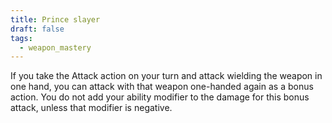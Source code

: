 ```yaml
---
title: Prince slayer
draft: false
tags:
  - weapon_mastery
---
```

If you take the Attack action on your turn and attack wielding the weapon in one hand, you can attack with that weapon one-handed again as a bonus action. You do not add your ability modifier to the damage for this bonus attack, unless that modifier is negative.